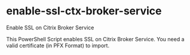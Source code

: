 # enable-ssl-ctx-broker-service
Enable SSL on Citrix Broker Service

This PowerShell Script enables SSL on Citrix Broker Service. You need a valid certificate (in PFX Format) to import. 
 
